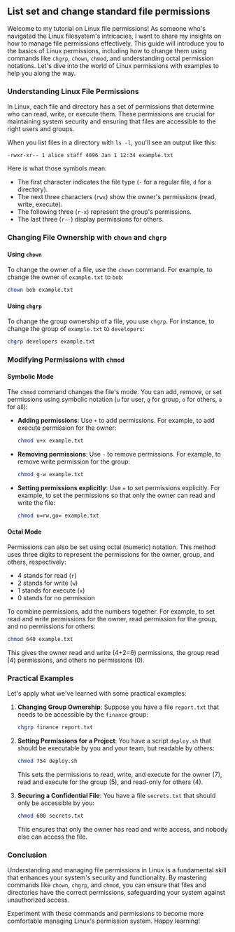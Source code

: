 ## List set and change standard file permissions

Welcome to my tutorial on Linux file permissions! As someone who's navigated the Linux filesystem's intricacies, I want to share my insights on how to manage file permissions effectively. This guide will introduce you to the basics of Linux permissions, including how to change them using commands like `chgrp`, `chown`, `chmod`, and understanding octal permission notations. Let's dive into the world of Linux permissions with examples to help you along the way.

### Understanding Linux File Permissions

In Linux, each file and directory has a set of permissions that determine who can read, write, or execute them. These permissions are crucial for maintaining system security and ensuring that files are accessible to the right users and groups.

When you list files in a directory with `ls -l`, you'll see an output like this:

```
-rwxr-xr-- 1 alice staff 4096 Jan 1 12:34 example.txt
```

Here is what those symbols mean:
- The first character indicates the file type (`-` for a regular file, `d` for a directory).
- The next three characters (`rwx`) show the owner's permissions (read, write, execute).
- The following three (`r-x`) represent the group's permissions.
- The last three (`r--`) display permissions for others.

### Changing File Ownership with `chown` and `chgrp`

#### Using `chown`

To change the owner of a file, use the `chown` command. For example, to change the owner of `example.txt` to `bob`:

```bash
chown bob example.txt
```

#### Using `chgrp`

To change the group ownership of a file, you use `chgrp`. For instance, to change the group of `example.txt` to `developers`:

```bash
chgrp developers example.txt
```

### Modifying Permissions with `chmod`

#### Symbolic Mode

The `chmod` command changes the file's mode. You can add, remove, or set permissions using symbolic notation (`u` for user, `g` for group, `o` for others, `a` for all):

- **Adding permissions**: Use `+` to add permissions. For example, to add execute permission for the owner:

  ```bash
  chmod u+x example.txt
  ```

- **Removing permissions**: Use `-` to remove permissions. For example, to remove write permission for the group:

  ```bash
  chmod g-w example.txt
  ```

- **Setting permissions explicitly**: Use `=` to set permissions explicitly. For example, to set the permissions so that only the owner can read and write the file:

  ```bash
  chmod u=rw,go= example.txt
  ```

#### Octal Mode

Permissions can also be set using octal (numeric) notation. This method uses three digits to represent the permissions for the owner, group, and others, respectively:

- 4 stands for read (`r`)
- 2 stands for write (`w`)
- 1 stands for execute (`x`)
- 0 stands for no permission

To combine permissions, add the numbers together. For example, to set read and write permissions for the owner, read permission for the group, and no permissions for others:

```bash
chmod 640 example.txt
```

This gives the owner read and write (4+2=6) permissions, the group read (4) permissions, and others no permissions (0).

### Practical Examples

Let's apply what we've learned with some practical examples:

1. **Changing Group Ownership**: Suppose you have a file `report.txt` that needs to be accessible by the `finance` group:

   ```bash
   chgrp finance report.txt
   ```

2. **Setting Permissions for a Project**: You have a script `deploy.sh` that should be executable by you and your team, but readable by others:

   ```bash
   chmod 754 deploy.sh
   ```

   This sets the permissions to read, write, and execute for the owner (7), read and execute for the group (5), and read-only for others (4).

3. **Securing a Confidential File**: You have a file `secrets.txt` that should only be accessible by you:

   ```bash
   chmod 600 secrets.txt
   ```

   This ensures that only the owner has read and write access, and nobody else can access the file.

### Conclusion

Understanding and managing file permissions in Linux is a fundamental skill that enhances your system's security and functionality. By mastering commands like `chown`, `chgrp`, and `chmod`, you can ensure that files and directories have the correct permissions, safeguarding your system against unauthorized access.

Experiment with these commands and permissions to become more comfortable managing Linux's permission system. Happy learning!
